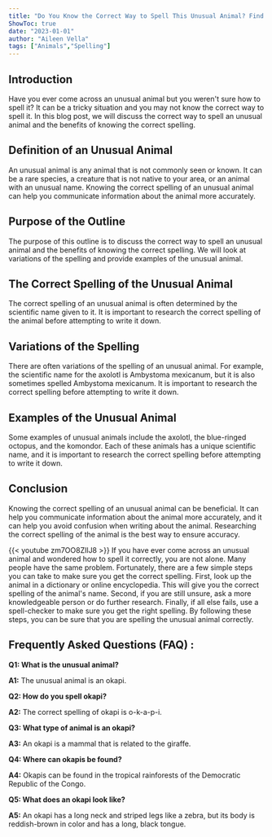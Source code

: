 ```yaml
---
title: "Do You Know the Correct Way to Spell This Unusual Animal? Find Out Now!"
ShowToc: true 
date: "2023-01-01"
author: "Aileen Vella" 
tags: ["Animals","Spelling"]
---
```

## Introduction

Have you ever come across an unusual animal but you weren't sure how to spell it? It can be a tricky situation and you may not know the correct way to spell it. In this blog post, we will discuss the correct way to spell an unusual animal and the benefits of knowing the correct spelling.

## Definition of an Unusual Animal

An unusual animal is any animal that is not commonly seen or known. It can be a rare species, a creature that is not native to your area, or an animal with an unusual name. Knowing the correct spelling of an unusual animal can help you communicate information about the animal more accurately.

## Purpose of the Outline

The purpose of this outline is to discuss the correct way to spell an unusual animal and the benefits of knowing the correct spelling. We will look at variations of the spelling and provide examples of the unusual animal.

## The Correct Spelling of the Unusual Animal

The correct spelling of an unusual animal is often determined by the scientific name given to it. It is important to research the correct spelling of the animal before attempting to write it down.

## Variations of the Spelling

There are often variations of the spelling of an unusual animal. For example, the scientific name for the axolotl is Ambystoma mexicanum, but it is also sometimes spelled Ambystoma mexicanum. It is important to research the correct spelling before attempting to write it down.

## Examples of the Unusual Animal

Some examples of unusual animals include the axolotl, the blue-ringed octopus, and the komondor. Each of these animals has a unique scientific name, and it is important to research the correct spelling before attempting to write it down.

## Conclusion

Knowing the correct spelling of an unusual animal can be beneficial. It can help you communicate information about the animal more accurately, and it can help you avoid confusion when writing about the animal. Researching the correct spelling of the animal is the best way to ensure accuracy.

{{< youtube zm7OO8ZIlJ8 >}} 
If you have ever come across an unusual animal and wondered how to spell it correctly, you are not alone. Many people have the same problem. Fortunately, there are a few simple steps you can take to make sure you get the correct spelling. First, look up the animal in a dictionary or online encyclopedia. This will give you the correct spelling of the animal's name. Second, if you are still unsure, ask a more knowledgeable person or do further research. Finally, if all else fails, use a spell-checker to make sure you get the right spelling. By following these steps, you can be sure that you are spelling the unusual animal correctly.

## Frequently Asked Questions (FAQ) :
**Q1: What is the unusual animal?**

**A1:** The unusual animal is an okapi.

**Q2: How do you spell okapi?**

**A2:** The correct spelling of okapi is o-k-a-p-i.

**Q3: What type of animal is an okapi?**

**A3:** An okapi is a mammal that is related to the giraffe.

**Q4: Where can okapis be found?**

**A4:** Okapis can be found in the tropical rainforests of the Democratic Republic of the Congo.

**Q5: What does an okapi look like?**

**A5:** An okapi has a long neck and striped legs like a zebra, but its body is reddish-brown in color and has a long, black tongue.





